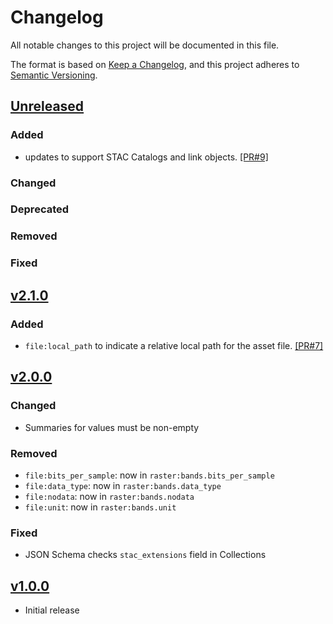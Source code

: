 # Changelog

All notable changes to this project will be documented in this file.

The format is based on [Keep a Changelog](https://keepachangelog.com/en/1.0.0/),
and this project adheres to [Semantic Versioning](https://semver.org/spec/v2.0.0.html).

## [Unreleased]

### Added

- updates to support STAC Catalogs and link objects. [[PR#9]](https://github.com/stac-extensions/file/pull/9#)

### Changed

### Deprecated

### Removed

### Fixed

## [v2.1.0]

### Added

- `file:local_path` to indicate a relative local path for the asset file. [[PR#7]](https://github.com/stac-extensions/file/pull/7#)

## [v2.0.0]

### Changed

- Summaries for values must be non-empty

### Removed

- `file:bits_per_sample`: now in `raster:bands.bits_per_sample`
- `file:data_type`: now in `raster:bands.data_type`
- `file:nodata`: now in `raster:bands.nodata`
- `file:unit`: now in `raster:bands.unit`

### Fixed

- JSON Schema checks `stac_extensions` field in Collections

## [v1.0.0]

- Initial release

[Unreleased]: <https://github.com/stac-extensions/template/compare/v2.1.0...HEAD>
[v2.1.0]: <https://github.com/stac-extensions/tree/v2.1.0>
[v2.0.0]: <https://github.com/stac-extensions/tree/v2.0.0>
[v1.0.0]: <https://github.com/stac-extensions/tree/v1.0.0>
